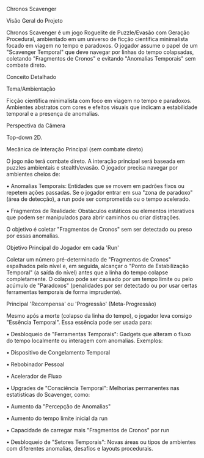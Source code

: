 Chronos Scavenger

Visão Geral do Projeto

Chronos Scavenger é um jogo Roguelite de Puzzle/Evasão com Geração Procedural, ambientado em um universo de ficção científica minimalista focado em viagem no tempo e paradoxos. O jogador assume o papel de um "Scavenger Temporal" que deve navegar por linhas do tempo colapsadas, coletando "Fragmentos de Cronos" e evitando "Anomalias Temporais" sem combate direto.

Conceito Detalhado

Tema/Ambientação

Ficção científica minimalista com foco em viagem no tempo e paradoxos. Ambientes abstratos com cores e efeitos visuais que indicam a estabilidade temporal e a presença de anomalias.

Perspectiva da Câmera

Top-down 2D.

Mecânica de Interação Principal (sem combate direto)

O jogo não terá combate direto. A interação principal será baseada em puzzles ambientais e stealth/evasão. O jogador precisa navegar por ambientes cheios de:

•
Anomalias Temporais: Entidades que se movem em padrões fixos ou repetem ações passadas. Se o jogador entrar em sua "zona de paradoxo" (área de detecção), a run pode ser comprometida ou o tempo acelerado.

•
Fragmentos de Realidade: Obstáculos estáticos ou elementos interativos que podem ser manipulados para abrir caminhos ou criar distrações.

O objetivo é coletar "Fragmentos de Cronos" sem ser detectado ou preso por essas anomalias.

Objetivo Principal do Jogador em cada 'Run'

Coletar um número pré-determinado de "Fragmentos de Cronos" espalhados pelo nível e, em seguida, alcançar o "Ponto de Estabilização Temporal" (a saída do nível) antes que a linha do tempo colapse completamente. O colapso pode ser causado por um tempo limite ou pelo acúmulo de "Paradoxos" (penalidades por ser detectado ou por usar certas ferramentas temporais de forma imprudente).

Principal 'Recompensa' ou 'Progressão' (Meta-Progressão)

Mesmo após a morte (colapso da linha do tempo), o jogador leva consigo "Essência Temporal". Essa essência pode ser usada para:

•
Desbloqueio de "Ferramentas Temporais": Gadgets que alteram o fluxo do tempo localmente ou interagem com anomalias. Exemplos:

•
Dispositivo de Congelamento Temporal

•
Rebobinador Pessoal

•
Acelerador de Fluxo



•
Upgrades de "Consciência Temporal": Melhorias permanentes nas estatísticas do Scavenger, como:

•
Aumento da "Percepção de Anomalias"

•
Aumento do tempo limite inicial da run

•
Capacidade de carregar mais "Fragmentos de Cronos" por run



•
Desbloqueio de "Setores Temporais": Novas áreas ou tipos de ambientes com diferentes anomalias, desafios e layouts procedurais.

